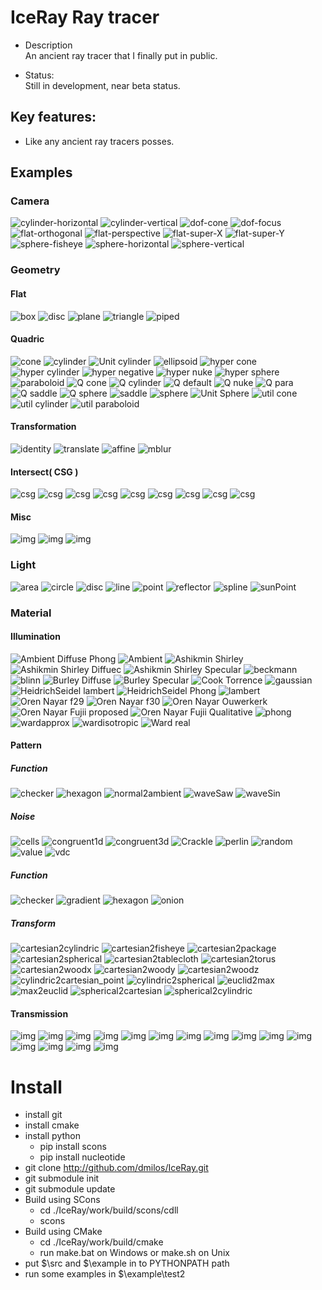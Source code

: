 # IceRay Ray tracer

 - Description \
    An ancient ray tracer that I finally put in public.

 - Status: \
    Still in development, near beta status.

## Key features:
 - Like any ancient ray tracers posses.

## Examples

### Camera
![cylinder-horizontal](data/sample/camera/cylinder-horizontal.png)
![cylinder-vertical](data/sample/camera/cylinder-vertical.png)
![dof-cone](data/sample/camera/dof-cone.png)
![dof-focus](data/sample/camera/dof-focus.png)
![flat-orthogonal](data/sample/camera/flat-orthogonal.png)
![flat-perspective](data/sample/camera/flat-perspective.png)
![flat-super-X](data/sample/camera/flat-super-X.png)
![flat-super-Y](data/sample/camera/flat-super-Y.png)
![sphere-fisheye](data/sample/camera/sphere-fisheye.png)
![sphere-horizontal](data/sample/camera/sphere-horizontal.png)
![sphere-vertical](data/sample/camera/sphere-vertical.png)

### Geometry

#### Flat
![box](data/sample/geometry/flat/box.png)
![disc](data/sample/geometry/flat/disc.png)
![plane](data/sample/geometry/flat/plane.png)
![triangle](data/sample/geometry/flat/triangle.png)
![piped](data/sample/geometry/flat/piped.png)

#### Quadric
![cone](data/sample/geometry/quadric/cone.png)
![cylinder](data/sample/geometry/quadric/cylinder.png)
![Unit cylinder](data/sample/geometry/quadric/cylinderu.png)
![ellipsoid](data/sample/geometry/quadric/ellipsoid.png)
![hyper cone](data/sample/geometry/quadric/hyper-cone.png)
![hyper cylinder](data/sample/geometry/quadric/hyper-cylinder.png)
![hyper negative](data/sample/geometry/quadric/hyper-negative.png)
![hyper nuke](data/sample/geometry/quadric/hyper-nuke.png)
![hyper sphere](data/sample/geometry/quadric/hyper-sphere.png)
![paraboloid](data/sample/geometry/quadric/paraboloid.png)
![Q cone](data/sample/geometry/quadric/q-cone.png)
![Q cylinder](data/sample/geometry/quadric/q-cylinder.png)
![Q default](data/sample/geometry/quadric/q-default.png)
![Q nuke](data/sample/geometry/quadric/q-nuke.png)
![Q para](data/sample/geometry/quadric/q-para.png)
![Q saddle](data/sample/geometry/quadric/q-saddle.png)
![Q sphere](data/sample/geometry/quadric/q-sphere.png)
![saddle](data/sample/geometry/quadric/saddle.png)
![sphere](data/sample/geometry/quadric/sphere.png)
![Unit Sphere](data/sample/geometry/quadric/sphereu.png)
![util cone](data/sample/geometry/quadric/util-cone.png)
![util cylinder](data/sample/geometry/quadric/util-cylinder.png)
![util paraboloid](data/sample/geometry/quadric/util-paraboloid.png)

#### Transformation
![identity](data/sample/geometry/transform/identity.png)
![translate](data/sample/geometry/transform/translate.png)
![affine](data/sample/geometry/transform/affine.png)
![mblur](data/sample/geometry/transform/mblur.png)

#### Intersect( CSG )
![csg](data/sample/geometry/intersect/c-i-i-i.png)
![csg](data/sample/geometry/intersect/c-i-i-o.png)
![csg](data/sample/geometry/intersect/c-i-i-s.png)
![csg](data/sample/geometry/intersect/c-i-o-i.png)
![csg](data/sample/geometry/intersect/c-i-o-o.png)
![csg](data/sample/geometry/intersect/c-i-o-s.png)
![csg](data/sample/geometry/intersect/c-i-s-i.png)
![csg](data/sample/geometry/intersect/c-i-s-o.png)
![csg](data/sample/geometry/intersect/c-i-s-s.png)

#### Misc
![img](data/sample/geometry/blobby.png)
![img](data/sample/geometry/torus.png)
![img](data/sample/geometry/vacuum.png)

### Light
![area](data/sample/light/area.png)
![circle](data/sample/light/circle.png)
![disc](data/sample/light/disc.png)
![line](data/sample/light/line.png)
![point](data/sample/light/point.png)
![reflector](data/sample/light/reflector.png)
![spline](data/sample/light/spline.png)
![sunPoint](data/sample/light/sunPoint.png)

### Material

#### Illumination
![Ambient Diffuse Phong](data/sample/material/illumination/alp.png)
![Ambient](data/sample/material/illumination/ambient.png)
![Ashikmin Shirley](data/sample/material/illumination/as.png)
![Ashikmin Shirley Diffuec](data/sample/material/illumination/asdiffuse.png)
![Ashikmin Shirley Specular](data/sample/material/illumination/asspecular.png)
![beckmann](data/sample/material/illumination/beckmann.png)
![blinn](data/sample/material/illumination/blinn.png)
![Burley Diffuse](data/sample/material/illumination/burley-diff.png)
![Burley Specular](data/sample/material/illumination/burley-spec.png)
![Cook Torrence](data/sample/material/illumination/ct.png)
![gaussian](data/sample/material/illumination/gaussian.png)
![HeidrichSeidel lambert](data/sample/material/illumination/hslambert.png)
![HeidrichSeidel Phong](data/sample/material/illumination/hsphong.png)
![lambert](data/sample/material/illumination/lambert.png)
![Oren Nayar f29](data/sample/material/illumination/onf29.png)
![Oren Nayar f30](data/sample/material/illumination/onf30.png)
![Oren Nayar Ouwerkerk](data/sample/material/illumination/onjvo.png)
![Oren Nayar Fujii proposed](data/sample/material/illumination/onyfp.png)
![Oren Nayar Fujii Qualitative ](data/sample/material/illumination/onyfq.png)
![phong](data/sample/material/illumination/phong.png)
![wardapprox](data/sample/material/illumination/wardapprox.png)
![wardisotropic](data/sample/material/illumination/wardisotropic.png)
![Ward real](data/sample/material/illumination/wardreal.png)

#### Pattern
##### Function
![checker](data/sample/material/pattern/function/checker.png)
![hexagon](data/sample/material/pattern/function/hexagon.png)
![normal2ambient](data/sample/material/pattern/function/normal2ambient.png)
![waveSaw](data/sample/material/pattern/function/waveSaw.png)
![waveSin](data/sample/material/pattern/function/waveSin.png)

##### Noise
![cells](data/sample/material//pattern/noise/cells.png)
![congruent1d](data/sample/material/pattern/noise/congruent1d.png)
![congruent3d](data/sample/material/pattern/noise/congruent3d.png)
![Crackle](data/sample/material/pattern/noise/crackle.png)
![perlin](data/sample/material/pattern/noise/perlin.png)
![random](data/sample/material/pattern/noise/random.png)
![value](data/sample/material/pattern/noise/value.png)
![vdc](data/sample/material/pattern/noise/vdc.png)

##### Function
![checker](data\sample\material\pattern\function\checker.png)
![gradient](data\sample\material\pattern\function\gradient.png)
![hexagon](data\sample\material\pattern\function\hexagon.png)
![onion](data\sample\material\pattern\function\onion.png)

##### Transform
![cartesian2cylindric](data\sample\material\pattern\transform\cartesian2cylindric.png)
![cartesian2fisheye](data\sample\material\pattern\transform\cartesian2fisheye.png)
![cartesian2package](data\sample\material\pattern\transform\cartesian2package.png)
![cartesian2spherical](data\sample\material\pattern\transform\cartesian2spherical.png)
![cartesian2tablecloth](data\sample\material\pattern\transform\cartesian2tablecloth.png)
![cartesian2torus](data\sample\material\pattern\transform\cartesian2torus.png)
![cartesian2woodx](data\sample\material\pattern\transform\cartesian2woodx.png)
![cartesian2woody](data\sample\material\pattern\transform\cartesian2woody.png)
![cartesian2woodz](data\sample\material\pattern\transform\cartesian2woodz.png)
![cylindric2cartesian_point](data\sample\material\pattern\transform\cylindric2cartesian_point.png)
![cylindric2spherical](data\sample\material\pattern\transform\cylindric2spherical.png)
![euclid2max](data\sample\material\pattern\transform\euclid2max.png)
![max2euclid](data\sample\material\pattern\transform\max2euclid.png)
![spherical2cartesian](data\sample\material\pattern\transform\spherical2cartesian.png)
![spherical2cylindric](data\sample\material\pattern\transform\spherical2cylindric.png)

#### Transmission
![img](data/sample/material/transmission/blossom-congruent.png)
![img](data/sample/material/transmission/blossom-grid.png)
![img](data/sample/material/transmission/blossom-hex.png)
![img](data/sample/material/transmission/blossom-rand.png)
![img](data/sample/material/transmission/blossom-sobol.png)
![img](data/sample/material/transmission/blossom-trg.png)
![img](data/sample/material/transmission/blossom-vdc.png)
![img](data/sample/material/transmission/mirror-box.png)
![img](data/sample/material/transmission/mirror-sphere.png)
![img](data/sample/material/transmission/mirror-torus.png)
![img](data/sample/material/transmission/refract-fresnel.png)
![img](data/sample/material/transmission/refract-schlick-box.png)
![img](data/sample/material/transmission/refract-schlick-sphere.png)
![img](data/sample/material/transmission/refract-schlick-torus.png)
![img](data/sample/material/transmission/refract-snell.png)


# Install
  - install git
  - install cmake
  - install python
    - pip install scons
    - pip install nucleotide
  - git clone http://github.com/dmilos/IceRay.git
  - git submodule init
  - git submodule update
  - Build using SCons
    - cd ./IceRay/work/build/scons/cdll
    - scons
  - Build using CMake 
    - cd ./IceRay/work/build/cmake
    - run make.bat on Windows or make.sh on Unix
  - put $\src and $\example in to PYTHONPATH path
  - run some examples in $\example\test2
